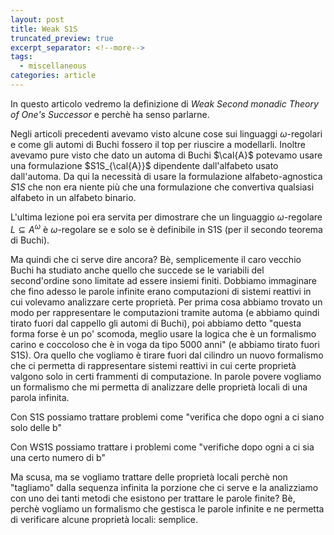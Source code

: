 ```yaml
---
layout: post
title: Weak S1S
truncated_preview: true
excerpt_separator: <!--more-->
tags:
  - miscellaneous
categories: article
---
```

<!--more-->
In questo articolo vedremo la definizione di *Weak Second monadic Theory of One's Successor* e perchè ha senso parlarne.

Negli articoli precedenti avevamo visto alcune cose sui linguaggi $\omega$-regolari e come gli automi di Buchi fossero il top per riuscire a modellarli. 
Inoltre avevamo pure visto che dato un automa di Buchi $\cal{A}$ potevamo usare una formulazione $S1S_{\cal{A}}$ dipendente dall'alfabeto usato dall'automa. Da qui la necessità di usare la formulazione alfabeto-agnostica $S1S$ che non era niente più che una formulazione che convertiva qualsiasi alfabeto in un alfabeto binario.

L'ultima lezione poi era servita per dimostrare che un linguaggio $\omega$-regolare $L\subseteq A^\omega$  è $\omega$-regolare se e solo se è definibile in S1S (per il secondo teorema di Buchi).

Ma quindi che ci serve dire ancora?
Bè, semplicemente il caro vecchio Buchi ha studiato anche quello che succede se le variabili del second'ordine sono limitate ad essere insiemi finiti. 
Dobbiamo immaginare che fino adesso le parole infinite erano computazioni di sistemi reattivi in cui volevamo analizzare certe proprietà. Per prima cosa abbiamo trovato un modo per rappresentare le computazioni tramite automa (e abbiamo quindi tirato fuori dal cappello gli automi di Buchi), poi abbiamo detto "questa forma forse è un po' scomoda, meglio usare la logica che è un formalismo carino e coccoloso che è in voga da tipo 5000 anni" (e abbiamo tirato fuori S1S). Ora quello che vogliamo è tirare fuori dal cilindro un nuovo formalismo che ci permetta di rappresentare sistemi reattivi in cui certe proprietà valgono solo in certi frammenti di computazione. In parole povere vogliamo un formalismo che mi permetta di analizzare delle proprietà locali di una parola infinita.

Con S1S possiamo trattare problemi come "verifica che dopo ogni a ci siano solo delle b"

Con WS1S possiamo trattare i problemi come "verifiche dopo ogni a ci sia una certo numero di b"

Ma scusa, ma se vogliamo trattare delle proprietà locali perchè non "tagliamo" dalla sequenza infinita la porzione che ci serve e la analizziamo con uno dei tanti metodi che esistono per trattare le parole finite? Bè, perchè vogliamo un formalismo che gestisca le parole infinite e ne permetta di verificare alcune proprietà locali: semplice.






